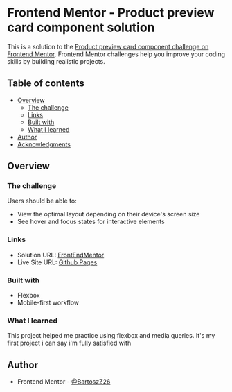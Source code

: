 # Frontend Mentor - Product preview card component solution

This is a solution to the [Product preview card component challenge on Frontend Mentor](https://www.frontendmentor.io/challenges/product-preview-card-component-GO7UmttRfa). Frontend Mentor challenges help you improve your coding skills by building realistic projects. 

## Table of contents

- [Overview](#overview)
  - [The challenge](#the-challenge)
  - [Links](#links)
  - [Built with](#built-with)
  - [What I learned](#what-i-learned)
- [Author](#author)
- [Acknowledgments](#acknowledgments)

## Overview

### The challenge

Users should be able to:

- View the optimal layout depending on their device's screen size
- See hover and focus states for interactive elements

### Links

- Solution URL: [FrontEndMentor](https://www.frontendmentor.io/solutions/responsive-product-preview-card-with-css-flexbox-g6izeh80AG)
- Live Site URL: [Github Pages](https://bartoszz26.github.io/Product-Preview-Card/)

### Built with

- Flexbox
- Mobile-first workflow

### What I learned

This project helped me practice using flexbox and media queries. It's my first project i can say i'm fully satisfied with

## Author

- Frontend Mentor - [@BartoszZ26](https://www.frontendmentor.io/profile/BartoszZ26)